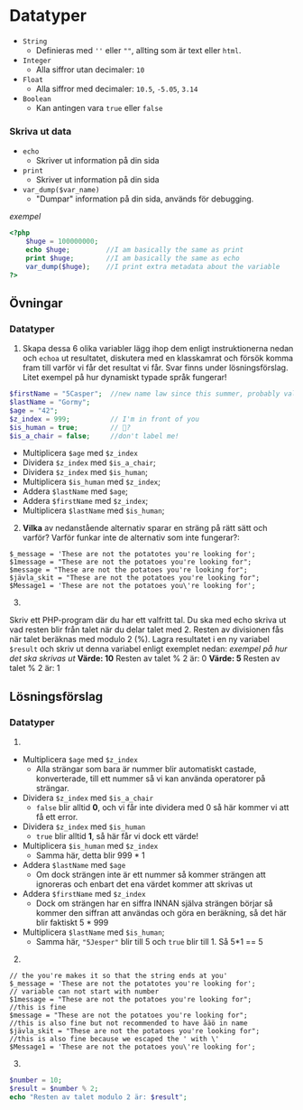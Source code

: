 # Datatyper

* `String`
    * Definieras med `''` eller `""`, allting som är text eller `html`.
* `Integer`
    * Alla siffror utan decimaler: `10`
* `Float`
    * Alla siffror med decimaler: `10.5`, `-5.05`, `3.14`
* `Boolean`
    * Kan antingen vara `true` eller `false`


### Skriva ut data

* `echo`    
    * Skriver ut information på din sida
* `print`
    * Skriver ut information på din sida
* `var_dump($var_name)`
    * "Dumpar" information på din sida, används för debugging.

_exempel_
```php
<?php
    $huge = 100000000;
    echo $huge;         //I am basically the same as print
    print $huge;        //I am basically the same as echo
    var_dump($huge);    //I print extra metadata about the variable
?>
```

## Övningar

### Datatyper

1. Skapa dessa 6 olika variabler lägg ihop dem enligt instruktionerna nedan och `echoa` ut resultatet, diskutera med en klasskamrat och försök komma fram till varför vi får det resultat vi får. Svar finns under lösningsförslag. Litet exempel på hur dynamiskt typade språk fungerar!
```php
$firstName = "5Casper";  //new name law since this summer, probably valid name
$lastName = "Gormy";
$age = "42";
$z_index = 999;          // I'm in front of you
$is_human = true;        // 🤖?
$is_a_chair = false;     //don't label me!
```
   
* Multiplicera `$age` med `$z_index`
* Dividera `$z_index` med `$is_a_chair`;
* Dividera `$z_index` med `$is_human`;
* Multiplicera `$is_human` med `$z_index`;
* Addera `$lastName` med `$age`;
* Addera `$firstName` med `$z_index`;
* Multiplicera `$lastName` med `$is_human`;

2. **Vilka** av nedanstående alternativ sparar en sträng på rätt sätt och varför? Varför funkar inte de alternativ som inte fungerar?:
```
$_message = 'These are not the potatotes you're looking for';
$1message = "These are not the potatoes you're looking for";
$message = "These are not the potatoes you're looking for";
$jävla_skit = "These are not the potatoes you're looking for";
$Message1 = 'These are not the potatoes you\'re looking for';
```

3.
Skriv ett PHP-program där du har ett valfritt tal. Du ska med echo skriva ut vad resten blir från talet när du delar talet med 2. Resten av divisionen fås när talet beräknas med modulo 2 (%).
Lagra resultatet i en ny variabel `$result` och skriv ut denna variabel enligt exemplet nedan:
_exempel på hur det ska skrivas ut_
__Värde: 10__
Resten av talet % 2 är: 0
__Värde: 5__
Resten av talet % 2 är: 1

<summary></summary>

## Lösningsförslag

### Datatyper

1.

* Multiplicera `$age` med `$z_index`
    *  Alla strängar som bara är nummer blir automatiskt castade, konverterade, till ett nummer så vi kan använda operatorer på strängar.
* Dividera `$z_index` med `$is_a_chair`
    *  `false`  blir alltid **0**, och vi får inte dividera med 0 så här kommer vi att få ett error.  
* Dividera `$z_index` med `$is_human`
    * `true` blir alltid **1**, så här får vi dock ett värde! 
* Multiplicera `$is_human` med `$z_index`
    * Samma här, detta blir 999 * 1
* Addera `$lastName` med `$age`
    * Om dock strängen inte är ett nummer så kommer strängen att ignoreras och enbart det ena värdet kommer att skrivas ut 
* Addera `$firstName` med `$z_index`
    * Dock om strängen har en siffra INNAN själva strängen börjar så kommer den siffran att användas och göra en beräkning, så det här blir faktiskt 5 * 999 
* Multiplicera `$lastName` med `$is_human`;
    * Samma här, `"5Jesper"` blir till 5 och `true` blir till 1. Så 5*1 == 5

2.
```
// the you're makes it so that the string ends at you'
$_message = 'These are not the potatotes you're looking for';
// variable can not start with number
$1message = "These are not the potatoes you're looking for";
//this is fine
$message = "These are not the potatoes you're looking for";
//this is also fine but not recommended to have åäö in name
$jävla_skit = "These are not the potatoes you're looking for";
//this is also fine because we escaped the ' with \'
$Message1 = 'These are not the potatoes you\'re looking for';
```


3.
```php
$number = 10;
$result = $number % 2;
echo "Resten av talet modulo 2 är: $result";
```
